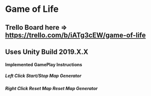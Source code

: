 # Game of Life

## Trello Board here => https://trello.com/b/iATg3cEW/game-of-life

## Uses Unity Build 2019.X.X

#### Implemented GamePlay Instructions
##### Left Click Start/Stop Map Generator
##### Right Click Reset Map Reset Map Generator
 
